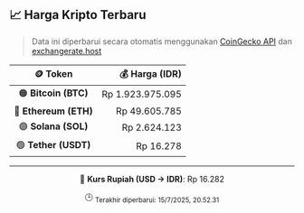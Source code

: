 

<!-- HARGA_KRIPTO -->
## 📈 Harga Kripto Terbaru

> Data ini diperbarui secara otomatis menggunakan [CoinGecko API](https://www.coingecko.com/) dan [exchangerate.host](https://exchangerate.host/)

<div align="center">

| 🪙 Token | 💰 Harga (IDR) |
|:------:|---------------:|
| 🟠 **Bitcoin (BTC)**   | Rp 1.923.975.095 |
| 🔵 **Ethereum (ETH)**  | Rp 49.605.785 |
| 🟣 **Solana (SOL)**    | Rp 2.624.123 |
| 🟢 **Tether (USDT)**   | Rp 16.278 |

---

💱 **Kurs Rupiah (USD → IDR)**: Rp 16.282

🕒 <sub>Terakhir diperbarui: 15/7/2025, 20.52.31</sub>

</div>
<!-- /HARGA_KRIPTO -->